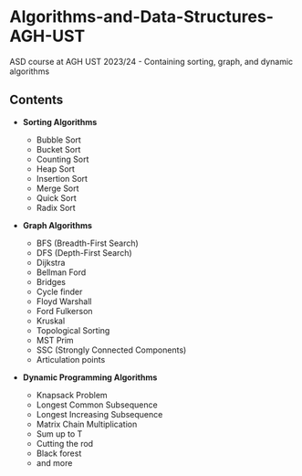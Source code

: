 # Algorithms-and-Data-Structures-AGH-UST
ASD course at AGH UST 2023/24 - Containing sorting, graph, and dynamic algorithms
## Contents
- **Sorting Algorithms**
    - Bubble Sort
    - Bucket Sort
    - Counting Sort
    - Heap Sort
    - Insertion Sort
    - Merge Sort
    - Quick Sort
    - Radix Sort

- **Graph Algorithms**
    - BFS (Breadth-First Search)
    - DFS (Depth-First Search)
    - Dijkstra
    - Bellman Ford
    - Bridges
    - Cycle finder
    - Floyd Warshall
    - Ford Fulkerson
    - Kruskal
    - Topological Sorting
    - MST Prim
    - SSC (Strongly Connected Components)
    - Articulation points

- **Dynamic Programming Algorithms**
    - Knapsack Problem
    - Longest Common Subsequence
    - Longest Increasing Subsequence
    - Matrix Chain Multiplication
    - Sum up to T
    - Cutting the rod
    - Black forest
    - and more
